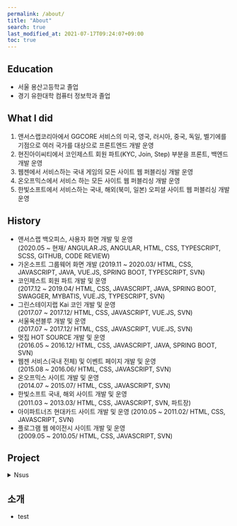 ```yaml
---
permalink: /about/
title: "About"
search: true
last_modified_at: 2021-07-17T09:24:07+09:00
toc: true
---
```


## Education
 - 서울 용산고등학교 졸업
 - 경기 유한대학 컴퓨터 정보학과 졸업

## What I did
 1. 앤서스랩코리아에서 GGCORE 서비스의 미국, 영국, 러시아, 중국, 독일, 벨기에를 기점으로 여러 국가를 대상으로 프론트엔드 개발 운영
 2. 현진아이씨티에서 코인제스트 회원 파트(KYC, Join, Step) 부분을 프론트, 백엔드 개발 운영
 3. 웹젠에서 서비스하는 국내 게임의 모든 사이트 웹 퍼블리싱 개발 운영
 4. 온오프믹스에서 서비스 하는 모든 사이트 웹 퍼블리싱 개발 운영
 5. 한빛소프트에서 서비스하는 국내, 해외(북미, 일본) 오피셜 사이트 웹 퍼블리싱 개발 운영

## History
 - 앤서스랩 백오피스, 사용자 화면 개발 및 운영  
 (2020.05 ~ 현재/ ANGULAR.JS, ANGULAR, HTML, CSS, TYPESCRIPT, SCSS, GITHUB, CODE REVIEW)  
 - 가온소프트 그룹웨어 화면 개발
 (2019.11 ~ 2020.03/ HTML, CSS, JAVASCRIPT, JAVA, VUE.JS, SPRING BOOT, TYPESCRIPT, SVN)  
 - 코인제스트 회원 파트 개발 및 운영  
 (2017.12 ~ 2019.04/ HTML, CSS, JAVASCRIPT, JAVA, SPRING BOOT, SWAGGER, MYBATIS, VUE.JS, TYPESCRIPT, SVN)  
 - 그린스테이지랩 Kai 코인 개발 및 운영  
 (2017.07 ~ 2017.12/ HTML, CSS, JAVASCRIPT, VUE.JS, SVN)  
 - 서울옥션블루 개발 및 운영  
 (2017.07 ~ 2017.12/ HTML, CSS, JAVASCRIPT, VUE.JS, SVN)  
 - 멋집 HOT SOURCE 개발 및 운영  
 (2016.05 ~ 2016.12/ HTML, CSS, JAVASCRIPT, JAVA, SPRING BOOT, SVN)  
 - 웹젠 서비스(국내 전체) 및 이벤트 페이지 개발 및 운영  
 (2015.08 ~ 2016.06/ HTML, CSS, JAVASCRIPT, SVN)  
 - 온오프믹스 사이트 개발 및 운영  
 (2014.07 ~ 2015.07/ HTML, CSS, JAVASCRIPT, SVN)  
 - 한빛소프트 국내, 해외 사이트 개발 및 운영  
(2011.03 ~ 2013.03/ HTML, CSS, JAVASCRIPT, SVN, 파트장)  
 - 아이파트너즈 현대카드 사이트 개발 및 운영 
 (2010.05 ~ 2011.02/ HTML, CSS, JAVASCRIPT, SVN)   
 - 플로그램 웹 에이전시 사이트 개발 및 운영  
 (2009.05 ~ 2010.05/ HTML, CSS, JAVASCRIPT, SVN)  

## Project
<details>
<summary style="cursor: pointer;">Nsus</summary>
<div markdown="1">
1. Nsus 개발활동 내역
  * Git Pull Request 2021  
  ![Git Pull Request](/techblog/assets/images/nsuslab/pr1.png)  
  * Git 2021  
  ![Git 2021 Information](/techblog/assets/images/nsuslab/git-2021.png)  
  * Git 2020  
  ![Git 2020 Information](/techblog/assets/images/nsuslab/git-2020.png)  
2. Nsus 운영  
  * Back Office  
  ![Back Office](/techblog/assets/images/nsuslab/backoffice.png)  
  * My Info  
  ![My Info](/techblog/assets/images/nsuslab/myinfo.png)  
  * Deposit  
  ![Deposit](/techblog/assets/images/nsuslab/deposit.png)  
  * RG  
  ![RG](/techblog/assets/images/nsuslab/rg.png)  
</div>
</details>

## 소개
 - test
